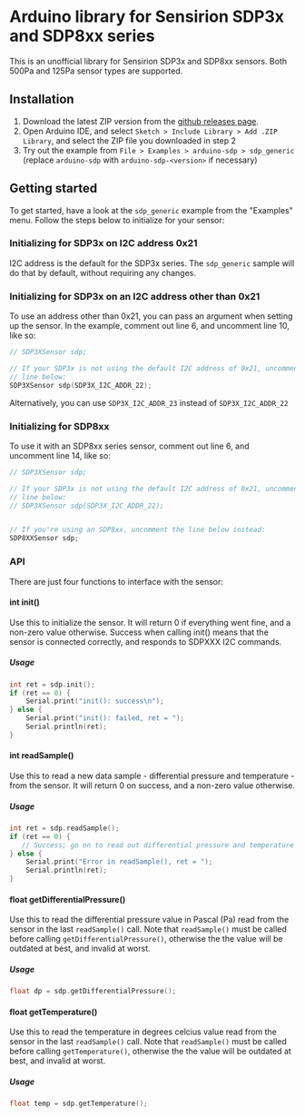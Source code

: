 # Arduino library for Sensirion SDP3x and SDP8xx series

This is an unofficial library for Sensirion SDP3x and SDP8xx sensors. Both 500Pa
and 125Pa sensor types are supported.

## Installation

1. Download the latest ZIP version from the [github releases page](https://github.com/winkj/arduino-sdp/releases). 
2. Open Arduino IDE, and select `Sketch > Include Library > Add .ZIP Library`, and select the ZIP file you downloaded in step 2
3. Try out the example from `File > Examples > arduino-sdp > sdp_generic` (replace `arduino-sdp` with `arduino-sdp-<version>` if necessary)

## Getting started

To get started, have a look at the `sdp_generic` example from the "Examples" menu.
Follow the steps below to initialize for your sensor:

### Initializing for SDP3x on I2C address 0x21

I2C address is the default for the SDP3x series. The `sdp_generic` sample
will do that by default, without requiring any changes.

### Initializing for SDP3x on an I2C address other than 0x21

To use an address other than 0x21, you can pass an argument when setting up
the sensor. In the example, comment out line 6, and uncomment line 10, like so:

```c++
// SDP3XSensor sdp;

// If your SDP3x is not using the default I2C address of 0x21, uncomment the
// line below:
SDP3XSensor sdp(SDP3X_I2C_ADDR_22);
```
Alternatively, you can use `SDP3X_I2C_ADDR_23` instead of `SDP3X_I2C_ADDR_22`

### Initializing for SDP8xx

To use it with an SDP8xx series sensor, comment out line 6, and uncomment
line 14, like so:

```c++
// SDP3XSensor sdp;

// If your SDP3x is not using the default I2C address of 0x21, uncomment the
// line below:
// SDP3XSensor sdp(SDP3X_I2C_ADDR_22);


// If you're using an SDP8xx, uncomment the line below instead:
SDP8XXSensor sdp;
```


### API

There are just four functions to interface with the sensor:


#### int init()
Use this to initialize the sensor. It will return 0 if everything went fine, and a non-zero value otherwise. Success when calling init() means that the sensor is connected correctly, and responds to SDPXXX I2C commands.

##### Usage
```c++
int ret = sdp.init();
if (ret == 0) {
    Serial.print("init(): success\n");
} else {
    Serial.print("init(): failed, ret = ");
    Serial.println(ret);
}
```

#### int readSample()
Use this to read a new data sample - differential pressure and temperature - from the sensor. It will return 0 on success, and a non-zero value otherwise.

##### Usage
```c++
int ret = sdp.readSample();
if (ret == 0) {
   // Success; go on to read out differential pressure and temperature
} else {
    Serial.print("Error in readSample(), ret = ");
    Serial.println(ret);
}
```
#### float getDifferentialPressure()
Use this to read the differential pressure value in Pascal (Pa) read from the sensor in the last `readSample()` call. Note that `readSample()` must be called before calling `getDifferentialPressure()`, otherwise the the value will be outdated at best, and invalid at worst.

##### Usage
```c++
float dp = sdp.getDifferentialPressure();
```

#### float getTemperature()
Use this to read the temperature in degrees celcius value read from the sensor in the last `readSample()` call. Note that `readSample()` must be called before calling `getTemperature()`, otherwise the the value will be outdated at best, and invalid at worst.

##### Usage
```c++
float temp = sdp.getTemperature();
```

